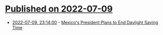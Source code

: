 # [Published on 2022-07-09](index.md)

* [2022-07-09, 23:14:00](https://yro.slashdot.org/story/22/07/09/2238232/mexicos-president-plans-to-end-daylight-saving-time?utm_source=rss1.0mainlinkanon&utm_medium=feed) - [Mexico's President Plans to End Daylight Saving Time](https://yro.slashdot.org/story/22/07/09/2238232/mexicos-president-plans-to-end-daylight-saving-time?utm_source=rss1.0mainlinkanon&utm_medium=feed)
